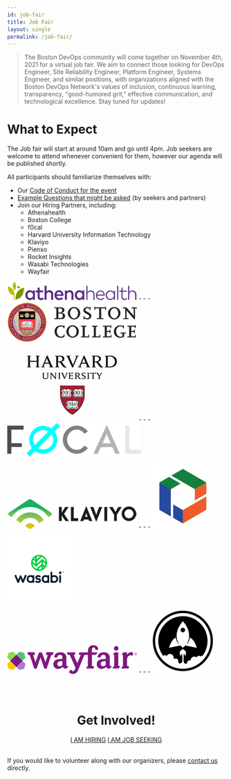 ```yaml
---
id: job-fair
title: Job Fair
layout: single
permalink: /job-fair/
---
```


> The Boston DevOps community will come together on November 4th, 2021 for a virtual job fair. We aim to connect those looking for DevOps Engineer, Site Reliability Engineer, Platform Engineer, Systems Engineer, and similar positions, with organizations aligned with the Boston DevOps Network's values of inclusion, continuous learning, transparency, "good-humored grit," effective communication, and technological excellence. Stay tuned for updates!

# What to Expect
The Job fair will start at around 10am and go until 4pm. Job seekers are welcome to attend whenever convenient for them, however our agenda will be published shortly.

All participants should familiarize themselves with:

* Our [Code of Conduct for the event](/event-code-of-conduct)
* [Example Questions that might be asked](/example-job-fair-questions) (by seekers and partners)
* Join our Hiring Partners, including:
  * Athenahealth
  * Boston College
  * f0cal
  * Harvard University Information Technology
  * Klaviyo
  * Pienso
  * Rocket Insights
  * Wasabi Technologies
  * Wayfair

![image info](Athenahealth_300w.png) - - -![image info](BostonC_300w.png)

![image info](Harvard_300w.png) - - -![image info](FOCAL_309w.png) 

![image info](Klaviyo_300w.png) - - -![image info](Pienso_150w.jpg)

![image info](Wasabi_150w.png)

![image info](Wayfair_300w.png) - - -![image info](rocket_logo_150s.png)


<div style="text-align:center">
<br /><br />

<h1>Get Involved!</h1>
<a href="https://bit.ly/bdon-job-fair-2021-partners" target="blank" class="btn btn--success">I AM HIRING</a> <a href="https://bit.ly/bdon-job-fair-2021" target="blank" class="btn btn--success">I AM JOB SEEKING</a>
</div>

<br />

If you would like to volunteer along with our organizers, please
[contact us](/contact/) directly.
